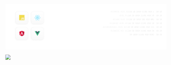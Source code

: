 
<a href="http://arasemami.ir" target="_blank">
  <img src="https://raw.githubusercontent.com/arasemami/arasemami/main/aras-bg.png" alt="http://arasemami.ir" />
</a>

![](https://visitor-badge.glitch.me/badge?page_id=arasemami)
